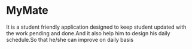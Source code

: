 # MyMate
It is a student friendly application designed to keep student updated with the work pending and done.And it also help him to design his daily schedule.So that he/she can improve on daily basis

